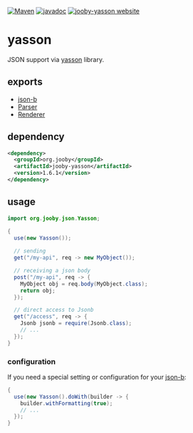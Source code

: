 [![Maven](https://img.shields.io/maven-metadata/v/http/central.maven.org/maven2/org/jooby/jooby-yasson/maven-metadata.xml.svg)](http://mvnrepository.com/artifact/org.jooby/jooby-yasson/1.6.1)
[![javadoc](https://javadoc.io/badge/org.jooby/jooby-yasson.svg)](https://javadoc.io/doc/org.jooby/jooby-yasson/1.6.1)
[![jooby-yasson website](https://img.shields.io/badge/jooby-yasson-brightgreen.svg)](http://jooby.org/doc/yasson)
# yasson

JSON support via [yasson](https://github.com/eclipse-ee4j/yasson) library.

## exports

* [json-b](http://json-b.net/users-guide.html)
* [Parser](/apidocs/org/jooby/Parser.html)
* [Renderer](/apidocs/org/jooby/Renderer.html)

## dependency

```xml
<dependency>
  <groupId>org.jooby</groupId>
  <artifactId>jooby-yasson</artifactId>
  <version>1.6.1</version>
</dependency>
```

## usage

```java
import org.jooby.json.Yasson;

{
  use(new Yasson());
 
  // sending
  get("/my-api", req -> new MyObject()); 

  // receiving a json body
  post("/my-api", req -> {
    MyObject obj = req.body(MyObject.class);
    return obj;
  });

  // direct access to Jsonb
  get("/access", req -> {
    Jsonb jsonb = require(Jsonb.class);
    // ...
  });
}
```

### configuration

If you need a special setting or configuration for your [json-b](http://json-b.net/users-guide.html):

```java
{
  use(new Yasson().doWith(builder -> {
    builder.withFormatting(true);
    // ...
  });
}
```
